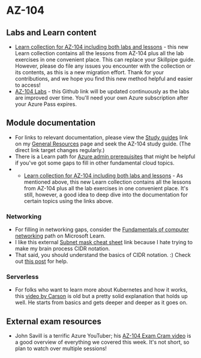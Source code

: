 # AZ-104
## Labs and Learn content
- [Learn collection for AZ-104 including both labs and lessons](https://aka.ms/AZ-104LearningPaths) - this new Learn collection contains all the lessons from AZ-104 plus all the lab exercises in one convenient place. This can replace your Skillpipe guide. However, please do file any issues you encounter with the collection or its contents, as this is a new migration effort. Thank for your contributions, and we hope you find this new method helpful and easier to access!
- [AZ-104 Labs](https://microsoftlearning.github.io/AZ-104-MicrosoftAzureAdministrator/) - this Github link will be updated continuously as the labs are improved over time. You'll need your own Azure subscription after your Azure Pass expires.

## Module documentation
- For links to relevant documentation, please view the [Study guides](https://aka.ms/ESIStudyGuides) link on my  [General Resources](https://github.com/ginnielizz/ESILearnerResources/blob/main/GeneralResources.md) page and seek the AZ-104 study guide. (The direct link target changes regularly.)
-  There is a Learn path for [Azure admin prerequisites](https://docs.microsoft.com/en-us/learn/paths/azure-administrator-prerequisites/) that might be helpful if you've got some gaps to fill in other fundamental cloud topics.
-  - [Learn collection for AZ-104 including both labs and lessons](https://aka.ms/AZ-104LearningPaths) - As mentioned above, this new Learn collection contains all the lessons from AZ-104 plus all the lab exercises in one convenient place. It's still, however, a good idea to deep dive into the documentation for certain topics using the links above.

### Networking
- For filling in networking gaps, consider the [Fundamentals of computer networking](https://docs.microsoft.com/en-us/learn/modules/network-fundamentals/) path on Microsoft Learn.
- I like this external [Subnet mask cheat sheet](https://cnes.com/subnets.html) link because I hate trying to make my brain process CIDR notation.
- That said, you should understand the basics of CIDR notation. :) Check out [this post](https://techcommunity.microsoft.com/t5/itops-talk-blog/configuring-azure-virtual-network-subnets-with-cidr-notation/ba-p/2047809) for help.

### Serverless
- For folks who want to learn more about Kubernetes and how it works, this [video by Carson](https://vimeo.com/245778144/4d1d597c5e) is old but a pretty solid explanation that holds up well. He starts from basics and gets deeper and deeper as it goes on.

## External exam resources
- John Savill is a terrific Azure YouTuber; his [AZ-104 Exam Cram video](https://www.youtube.com/watch?v=VOod_VNgdJk) is a good overview of everything we covered this week. It's not short, so plan to watch over multiple sessions!
